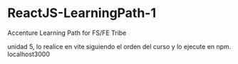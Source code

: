 # ReactJS-LearningPath-1
Accenture Learning Path for FS/FE Tribe

unidad 5, lo realice en vite siguiendo el orden del curso y lo ejecute en  npm.
localhost3000

